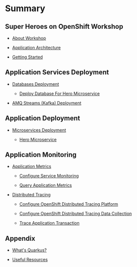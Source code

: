 # Summary​

## Super Heroes on OpenShift Workshop

- [About Workshop](super-heroes-on-openshift-workshop/about-workshop.md)

- [Application Architecture](super-heroes-on-openshift-workshop/architecture.md)

- [Getting Started](super-heroes-on-openshift-workshop/getting-started.md)

## Application Services Deployment

- [Databases Deployment](application-services-deployment/database-deployment.md)

  - [Deploy Database For Hero Microservice](application-services-deployment/hero-database.md)

<!-- 
  ## Change to yaml
  - [Deploy Database For Villain Microservice](application-services-deployment/villain-database.md)

  - [Deploy Database For Fight Microservice](application-services-deployment/fight-database.md)
-->

- [AMQ Streams (Kafka) Deployment](application-services-deployment/kafka-deployment.md)

<!-- 
  ## Change to yaml
- [Service Registry (Apicurio) Deployment](application-services-deployment/service-registry-deployment.md)
-->


## Application Deployment

- [Microservices Deployment](application-deployment/microservices-deployment.md)

  - [Hero Microservice](application-deployment/hero-microservice.md)

<!--
  ## Change to yaml
  - [Villain Microservice](application-deployment/villain-microservice.md)

  - [Fight Microservice](application-deployment/fight-microservice.md)

  - [Super Hero UI Microservice](application-deployment/super-hero-ui-microservice.md)

  - [Statistics and UI Microservices](application-deployment/statistics-and-ui-microservices.md)

  - [Beautify The Topology View](application-deployment/beautify-topology.md)
-->
<!--
## Continuous Deployment (CD)

- [GitOps](continuous-deployment/gitops.md)

## Change to run with yaml file on web console
 -->

## Application Monitoring

- [Application Metrics](application-monitoring/application-metrics.md)

  - [Configure Service Monitoring](application-monitoring/configure-service-monitoring.md)

  - [Query Application Metrics](application-monitoring/query-application-metric.md)

<!-- - [Monitor Application with Grafana](application-monitoring/monitor-app-with-grafana.md)

  - [Create Grafana Instance](application-monitoring/create-grafana-instance.md)

  - [Setup Grafana Datasource](application-monitoring/setup-grafana-datasource.md)

  - [Create Grafana Dashboard](application-monitoring/create-grafana-dashboard.md) -->

- [Distributed Tracing](application-monitoring/distributed-tracing.md)

  - [Configure OpenShift Distributed Tracing Platform](application-monitoring/configure-distributed-tracing-platform.md)

  - [Configure OpenShift Distributed Tracing Data Collection](application-monitoring/configure-distributed-tracing-data-collection.md)

  - [Trace Application Transaction](application-monitoring/trace-application-transaction.md)

<!-- ## Application Management

- [Service Mesh](application-management/service-mesh.md) -->

## Appendix

- [What's Quarkus?](appendix/quarkus.md)

- [Useful Resources](appendix/useful-resources.md)
